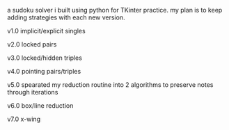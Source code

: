 a sudoku solver i built using python for TKinter practice. my plan is to keep adding strategies with each new version.


v1.0 implicit/explicit singles

v2.0 locked pairs

v3.0 locked/hidden triples

v4.0 pointing pairs/triples

v5.0 spearated my reduction routine into 2 algorithms to preserve notes through iterations

v6.0 box/line reduction

v7.0 x-wing

